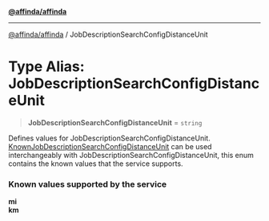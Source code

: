 [**@affinda/affinda**](../README.md)

***

[@affinda/affinda](../globals.md) / JobDescriptionSearchConfigDistanceUnit

# Type Alias: JobDescriptionSearchConfigDistanceUnit

> **JobDescriptionSearchConfigDistanceUnit** = `string`

Defines values for JobDescriptionSearchConfigDistanceUnit. \
[KnownJobDescriptionSearchConfigDistanceUnit](../enumerations/KnownJobDescriptionSearchConfigDistanceUnit.md) can be used interchangeably with JobDescriptionSearchConfigDistanceUnit,
 this enum contains the known values that the service supports.
### Known values supported by the service
**mi** \
**km**
